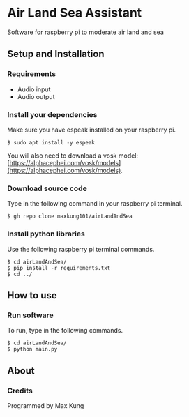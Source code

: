 # Air Land Sea Assistant
Software for raspberry pi to moderate air land and sea

## Setup and Installation
### Requirements
* Audio input
* Audio output

### Install your dependencies
Make sure you have espeak installed on your raspberry pi.
```
$ sudo apt install -y espeak
```
You will also need to download a vosk model: [https://alphacephei.com/vosk/models](https://alphacephei.com/vosk/models).

### Download source code
Type in the following command in your raspberry pi terminal.
```
$ gh repo clone maxkung101/airLandAndSea
```

### Install python libraries
Use the following raspberry pi terminal commands.
```
$ cd airLandAndSea/
$ pip install -r requirements.txt
$ cd ../
```

## How to use
### Run software
To run, type in the following commands.
```
$ cd airLandAndSea/
$ python main.py
```

## About
### Credits
Programmed by Max Kung